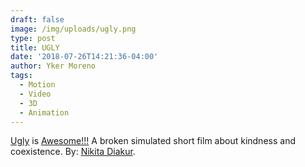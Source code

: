 ```yaml
---
draft: false
image: /img/uploads/ugly.png
type: post
title: UGLY
date: '2018-07-26T14:21:36-04:00'
author: Yker Moreno
tags:
  - Motion
  - Video
  - 3D
  - Animation
---
```

[Ugly](https://vimeo.com/281529369) is [Awesome!!!](https://www.ugly-film.com) A broken simulated short film about kindness and coexistence. By: [Nikita Diakur](https://vimeo.com/nikitadiakur).
